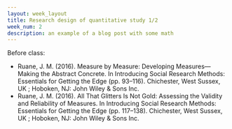 ```yaml
---
layout: week_layout
title: Research design of quantitative study 1/2
week_num: 2
description: an example of a blog post with some math
---
```


Before class:

  - Ruane, J. M. (2016). Measure by Measure: Developing Measures—Making the Abstract Concrete. In Introducing Social Research Methods: Essentials for Getting the Edge (pp. 93–116). Chichester, West Sussex, UK ; Hoboken, NJ: John Wiley & Sons Inc.
  - Ruane, J. M. (2016). All That Glitters Is Not Gold: Assessing the Validity and Reliability of Measures. In Introducing Social Research Methods: Essentials for Getting the Edge (pp. 117–138). Chichester, West Sussex, UK ; Hoboken, NJ: John Wiley & Sons Inc.